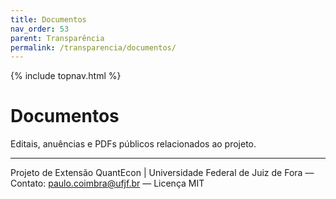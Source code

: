 ```yaml
---
title: Documentos
nav_order: 53
parent: Transparência
permalink: /transparencia/documentos/
---
```


{% include topnav.html %}

# Documentos
Editais, anuências e PDFs públicos relacionados ao projeto.

---

<p class="qe-footer">
  Projeto de Extensão QuantEcon | Universidade Federal de Juiz de Fora — 
  Contato: <a href="mailto:paulo.coimbra@ufjf.br">paulo.coimbra@ufjf.br</a> — Licença MIT
</p>

